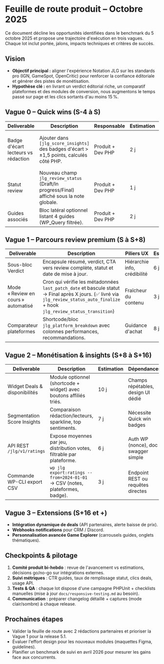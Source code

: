 # Feuille de route produit – Octobre 2025

Ce document décline les opportunités identifiées dans le benchmark du 5 octobre 2025 et propose une trajectoire d'exécution en trois vagues. Chaque lot inclut portée, jalons, impacts techniques et critères de succès.

## Vision
- **Objectif principal :** aligner l'expérience Notation JLG sur les standards pro (IGN, GameSpot, OpenCritic) pour renforcer la confiance éditoriale et générer des pistes de monétisation.
- **Hypothèse clé :** en livrant un verdict éditorial riche, un comparatif plateformes et des modules de conversion, nous augmentons le temps passé sur page et les clics sortants d'au moins 15 %.

## Vague 0 – Quick wins (S-4 à S)
| Deliverable | Description | Responsable | Estimation | Dépendances | KPI visé |
| --- | --- | --- | --- | --- | --- |
| Badge d'écart lecteurs vs rédaction | Ajouter dans `[jlg_score_insights]` des badges d'écart > ±1,5 points, calculés côté PHP. | Produit + Dev PHP | 2 j | Données existantes | 60 % des tests récents affichent au moins un badge. |
| Statut review | Nouveau champ `jlg_review_status` (Draft/In progress/Final) affiché sous la note globale. | Produit + Dev PHP | 1 j | Metabox actuelle | 100 % des nouvelles reviews renseignent le statut. |
| Guides associés | Bloc latéral optionnel listant 4 guides (WP_Query filtrée). | Produit + Dev PHP | 2 j | Taxonomies existantes | CTR > 8 % en analytics. |

## Vague 1 – Parcours review premium (S à S+8)
| Deliverable | Description | Piliers UX | Estimation | Notes |
| --- | --- | --- | --- | --- |
| Sous-bloc Verdict | Encapsule résumé, verdict, CTA vers review complète, statut et date de mise à jour. | Hiérarchie info, crédibilité | 6 j | Inclure toggle Gutenberg + attributs shortcode. |
| Mode « Review en cours » automatisé | Cron qui vérifie les métadonnées `last_patch_date` et bascule statut → Final après X jours. (✅ livré via `jlg_review_status_auto_finalize` + hook `jlg_review_status_transition`) | Fraîcheur du contenu | 3 j | Ajouter tests unitaires + hook `jlg_review_status_transition`. |
| Comparateur plateformes | Shortcode/bloc `jlg_platform_breakdown` avec colonnes performances, recommandations. | Guidance d'achat | 8 j | Requiert extension metabox plateformes + data structure. |

## Vague 2 – Monétisation & insights (S+8 à S+16)
| Deliverable | Description | Estimation | Dépendances | KPI |
| --- | --- | --- | --- | --- |
| Widget Deals & disponibilités | Module optionnel (shortcode + widget) avec boutons affiliés triés. | 10 j | Champs répétables, design UI dédié | +12 % clics sortants. |
| Segmentation Score Insights | Comparaison rédaction/lecteurs, sparkline, top sentiments. | 7 j | Nécessite Quick win badges | +10 % consultation onglet Insights. |
| API REST `/jlg/v1/ratings` | Expose moyennes par jeu, distribution votes, filtrable par plateforme. | 6 j | Auth WP (nonce), doc swagger simple | 3 intégrations partenaires pilotes. |
| Commande WP-CLI export CSV | `wp jlg export:ratings --from=2024-01-01` → CSV (notes, plateformes, badge). | 3 j | Endpoint REST ou requêtes directes | Utilisation mensuelle par équipes marketing. |

## Vague 3 – Extensions (S+16 et +)
- **Intégration dynamique de deals** (API partenaires, alerte baisse de prix).
- **Webhooks notifications** pour CRM / Discord.
- **Personnalisation avancée Game Explorer** (carrousels guides, onglets thématiques).

## Checkpoints & pilotage
1. **Comité produit bi-hebdo** : revue de l'avancement vs estimations, décisions go/no-go sur intégrations externes.
2. **Suivi métriques** : CTR guides, taux de remplissage statut, clics deals, usage API.
3. **Tests & QA** : chaque lot dispose d'une campagne PHPUnit + checklists manuelles (mise à jour `docs/responsive-testing.md` au besoin).
4. **Communication** : préparer changelog détaillé + captures (mode clair/sombre) à chaque release.

## Prochaines étapes
- Valider la feuille de route avec 2 rédactions partenaires et prioriser la Vague 1 pour la release 5.1.
- Évaluer l'effort design pour les nouveaux modules (maquettes Figma, guidelines). 
- Planifier un benchmark de suivi en avril 2026 pour mesurer les gains face aux concurrents.
